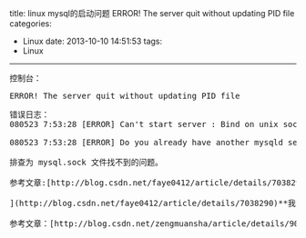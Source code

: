 title: linux mysql的启动问题 ERROR! The server quit without updating PID file
categories:
  - Linux
date: 2013-10-10 14:51:53
tags:
  - Linux
---

<pre>控制台：</pre>
<pre id="answer-content-185797375">ERROR! The server quit without updating PID file</pre>
<pre id="answer-content-185797375">
错误日志：
080523 7:53:28 [ERROR] Can't start server : Bind on unix socket: Permission denied

080523 7:53:28 [ERROR] Do you already have another mysqld server running on socket: /tmp/mysql.sock ? 

排查为 mysql.sock 文件找不到的问题。

参考文章:[http://blog.csdn.net/faye0412/article/details/7038290

](http://blog.csdn.net/faye0412/article/details/7038290)**我的解决方法**： 重新复制一下 <span style="color: #0000ff;">**/usr/share/mysql/my-large.cnf**</span> 为 **<span style="color: #0000ff;">/etc/my.cnf</span>**  即ok

参考文章：[http://blog.csdn.net/zengmuansha/article/details/9081281](http://blog.csdn.net/zengmuansha/article/details/9081281)</pre>